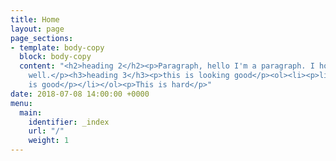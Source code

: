 ```yaml
---
title: Home
layout: page
page_sections:
- template: body-copy
  block: body-copy
  content: "<h2>heading 2</h2><p>Paragraph, hello I'm a paragraph. I hope you are
    well.</p><h3>heading 3</h3><p>this is looking good</p><ol><li><p>list</p><ul><li><p>list</p></li><li><p>list</p></li></ul></li><li><p>this
    is good</p></li></ol><p>This is hard</p>"
date: 2018-07-08 14:00:00 +0000
menu:
  main:
    identifier: _index
    url: "/"
    weight: 1
---
```

